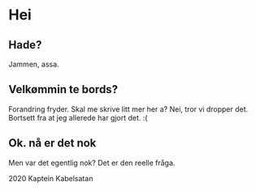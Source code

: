# Hei

## Hade?

Jammen, assa.

## Velkømmin te bords?

Forandring fryder.
Skal me skrive litt mer her a? Nei, tror vi dropper det. 
Bortsett fra at jeg allerede har gjort det. :(

## Ok. nå er det nok

Men var det egentlig nok? Det er den reelle fråga.

2020 Kaptein Kabelsatan